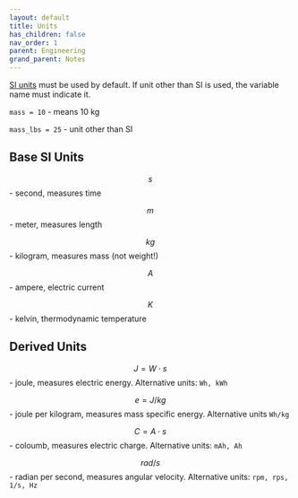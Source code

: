 ```yaml
---
layout: default
title: Units
has_children: false
nav_order: 1
parent: Engineering
grand_parent: Notes
---
```


[SI units](https://physics.nist.gov/cuu/Units/units.html) must be used
by default. If unit other than SI is used, the variable name must
indicate it.

`mass = 10` - means 10 kg

`mass_lbs = 25` - unit other than SI

## Base SI Units

$$s$$ - second, measures time

$$m$$ - meter, measures length

$$kg$$ - kilogram, measures mass (not weight!)

$$A$$ - ampere, electric current

$$K$$ - kelvin, thermodynamic temperature

## Derived Units

$$J = W\cdot s$$ - joule, measures electric energy. Alternative units: `Wh, kWh`

$$e = J/kg$$ - joule per kilogram, measures mass specific energy. Alternative units `Wh/kg`

$$C = A\cdot s$$ - coloumb, measures electric charge. Alternative units: `mAh, Ah`

$$rad/s$$ - radian per second, measures angular velocity. Alternative units: `rpm, rps, 1/s, Hz`
